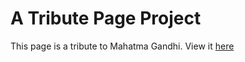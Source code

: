 # A Tribute Page Project

This page is a tribute to Mahatma Gandhi.
View it [here](https://perekeme.github.io/Amos_Elisee_Tribute_Page/)
